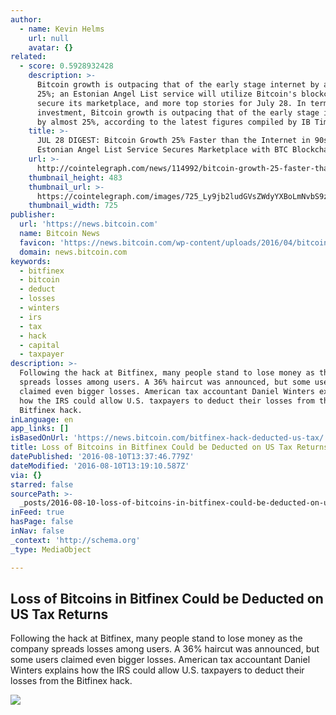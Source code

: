 ```yaml
---
author:
  - name: Kevin Helms
    url: null
    avatar: {}
related:
  - score: 0.5928932428
    description: >-
      Bitcoin growth is outpacing that of the early stage internet by almost
      25%; an Estonian Angel List service will utilize Bitcoin's blockchain to
      secure its marketplace, and more top stories for July 28. In terms of
      investment, Bitcoin growth is outpacing that of the early stage internet
      by almost 25%, according to the latest figures compiled by IB Times UK.
    title: >-
      JUL 28 DIGEST: Bitcoin Growth 25% Faster than the Internet in 90s;
      Estonian Angel List Service Secures Marketplace with BTC Blockchain
    url: >-
      http://cointelegraph.com/news/114992/bitcoin-growth-25-faster-than-the-internet-in-90s-estonian-angel-list-service-secures-marketplace-with-btc-blockchain
    thumbnail_height: 483
    thumbnail_url: >-
      https://cointelegraph.com/images/725_Ly9jb2ludGVsZWdyYXBoLmNvbS9zdG9yYWdlL3VwbG9hZHMvdmlldy85OTE5MjU5NTUxNmEyZDIxZWMxOTZiZWQzNjI2MjQ0NS5wbmc=.jpg
    thumbnail_width: 725
publisher:
  url: 'https://news.bitcoin.com'
  name: Bitcoin News
  favicon: 'https://news.bitcoin.com/wp-content/uploads/2016/04/bitcoin_fav.png'
  domain: news.bitcoin.com
keywords:
  - bitfinex
  - bitcoin
  - deduct
  - losses
  - winters
  - irs
  - tax
  - hack
  - capital
  - taxpayer
description: >-
  Following the hack at Bitfinex, many people stand to lose money as the company
  spreads losses among users. A 36% haircut was announced, but some users
  claimed even bigger losses. American tax accountant Daniel Winters explains
  how the IRS could allow U.S. taxpayers to deduct their losses from the
  Bitfinex hack.
inLanguage: en
app_links: []
isBasedOnUrl: 'https://news.bitcoin.com/bitfinex-hack-deducted-us-tax/'
title: Loss of Bitcoins in Bitfinex Could be Deducted on US Tax Returns
datePublished: '2016-08-10T13:37:46.779Z'
dateModified: '2016-08-10T13:19:10.587Z'
via: {}
starred: false
sourcePath: >-
  _posts/2016-08-10-loss-of-bitcoins-in-bitfinex-could-be-deducted-on-us-tax-ret.md
inFeed: true
hasPage: false
inNav: false
_context: 'http://schema.org'
_type: MediaObject

---
```

<article style=""><h1>Loss of Bitcoins in Bitfinex Could be Deducted on US Tax Returns</h1><p>Following the hack at Bitfinex, many people stand to lose money as the company spreads losses among users. A 36% haircut was announced, but some users claimed even bigger losses. American tax accountant Daniel Winters explains how the IRS could allow U.S. taxpayers to deduct their losses from the Bitfinex hack.</p><img src="https://news.bitcoin.com/wp-content/uploads/2016/08/IRS-banner.png" /></article>